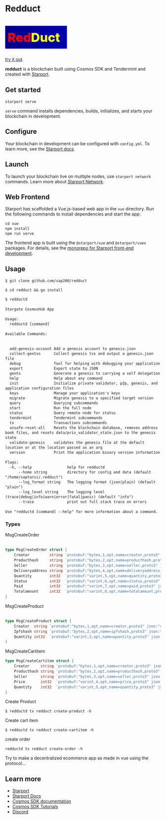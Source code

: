 # Redduct
# ![redduct](./redduct.png)

[try it out](https://cocky-northcutt-489800.netlify.app/).


**redduct** is a blockchain built using Cosmos SDK and Tendermint and created with [Starport](https://github.com/tendermint/starport).

## Get started

```
starport serve
```

`serve` command installs dependencies, builds, initializes, and starts your blockchain in development.

## Configure

Your blockchain in development can be configured with `config.yml`. To learn more, see the [Starport docs](https://docs.starport.network).

## Launch

To launch your blockchain live on multiple nodes, use `starport network` commands. Learn more about [Starport Network](https://github.com/tendermint/spn).

## Web Frontend

Starport has scaffolded a Vue.js-based web app in the `vue` directory. Run the following commands to install dependencies and start the app:

```
cd vue
npm install
npm run serve
```

The frontend app is built using the `@starport/vue` and `@starport/vuex` packages. For details, see the [monorepo for Starport front-end development](https://github.com/tendermint/vue).


## Usage

```
$ git clone github.com/sap200/redduct
```

```
$ cd redduct && go install
```

```
$ redductd 

Stargate CosmosHub App

Usage:
  redductd [command]

Available Commands:
              
              
  add-genesis-account Add a genesis account to genesis.json
  collect-gentxs      Collect genesis txs and output a genesis.json file
  debug               Tool for helping with debugging your application
  export              Export state to JSON
  gentx               Generate a genesis tx carrying a self delegation
  help                Help about any command
  init                Initialize private validator, p2p, genesis, and application configuration files
  keys                Manage your application's keys
  migrate             Migrate genesis to a specified target version
  query               Querying subcommands
  start               Run the full node
  status              Query remote node for status
  tendermint          Tendermint subcommands
  tx                  Transactions subcommands
  unsafe-reset-all    Resets the blockchain database, removes address book files, and resets data/priv_validator_state.json to the genesis state
  validate-genesis    validates the genesis file at the default location or at the location passed as an arg
  version             Print the application binary version information

Flags:
  -h, --help                help for redductd
      --home string         directory for config and data (default "/home/saptarsi/.redduct")
      --log_format string   The logging format (json|plain) (default "plain")
      --log_level string    The logging level (trace|debug|info|warn|error|fatal|panic) (default "info")
      --trace               print out full stack trace on errors

Use "redductd [command] --help" for more information about a command.
```

### Types

MsgCreateOrder

```go

type MsgCreateOrder struct {
	Creator         string `protobuf:"bytes,1,opt,name=creator,proto3" json:"creator,omitempty"`
	Producthash     string `protobuf:"bytes,2,opt,name=producthash,proto3" json:"producthash,omitempty"`
	Seller          string `protobuf:"bytes,3,opt,name=seller,proto3" json:"seller,omitempty"`
	Deliveryaddress string `protobuf:"bytes,4,opt,name=deliveryaddress,proto3" json:"deliveryaddress,omitempty"`
	Quantity        int32  `protobuf:"varint,5,opt,name=quantity,proto3" json:"quantity,omitempty"`
	Status          int32  `protobuf:"varint,6,opt,name=status,proto3" json:"status,omitempty"`
	Paid            int32  `protobuf:"varint,7,opt,name=paid,proto3" json:"paid,omitempty"`
	Totalamount     int32  `protobuf:"varint,8,opt,name=totalamount,proto3" json:"totalamount,omitempty"`
}

```

MsgCreateProduct

```go

type MsgCreateProduct struct {
	Creator  string `protobuf:"bytes,1,opt,name=creator,proto3" json:"creator,omitempty"`
	Ipfshash string `protobuf:"bytes,2,opt,name=ipfshash,proto3" json:"ipfshash,omitempty"`
	Quantity int32  `protobuf:"varint,3,opt,name=quantity,proto3" json:"quantity,omitempty"`
}

```

MsgCreateCartitem

``` go
type MsgCreateCartitem struct {
	Creator     string `protobuf:"bytes,1,opt,name=creator,proto3" json:"creator,omitempty"`
	Producthash string `protobuf:"bytes,2,opt,name=producthash,proto3" json:"producthash,omitempty"`
	Seller      string `protobuf:"bytes,3,opt,name=seller,proto3" json:"seller,omitempty"`
	Price       int32  `protobuf:"varint,4,opt,name=price,proto3" json:"price,omitempty"`
	Quantity    int32  `protobuf:"varint,5,opt,name=quantity,proto3" json:"quantity,omitempty"`
}
```

Create Product

```
$ redductd tx redduct create-product -h
```

Create cart item

```
$ redductd tx redduct create-cartitem -h
```

create order

```
redductd tx redduct create-order -h
```

Try to make a decentralized ecommerce app as made in vue using the protocol...

## Learn more

- [Starport](https://github.com/tendermint/starport)
- [Starport Docs](https://docs.starport.network)
- [Cosmos SDK documentation](https://docs.cosmos.network)
- [Cosmos SDK Tutorials](https://tutorials.cosmos.network)
- [Discord](https://discord.gg/W8trcGV)



